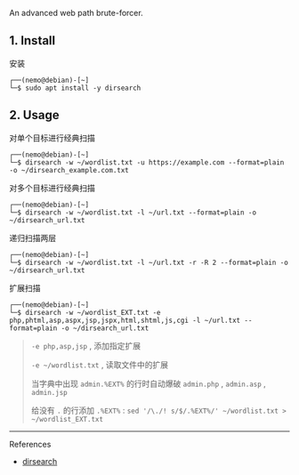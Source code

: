 An advanced web path brute-forcer.

## 1. Install

安装

```
┌──(nemo@debian)-[~]
└─$ sudo apt install -y dirsearch
```

## 2. Usage

对单个目标进行经典扫描

```
┌──(nemo@debian)-[~]
└─$ dirsearch -w ~/wordlist.txt -u https://example.com --format=plain -o ~/dirsearch_example.com.txt
```

对多个目标进行经典扫描

```
┌──(nemo@debian)-[~]
└─$ dirsearch -w ~/wordlist.txt -l ~/url.txt --format=plain -o ~/dirsearch_url.txt
```

递归扫描两层

```
┌──(nemo@debian)-[~]
└─$ dirsearch -w ~/wordlist.txt -l ~/url.txt -r -R 2 --format=plain -o ~/dirsearch_url.txt
```

扩展扫描

```
┌──(nemo@debian)-[~]
└─$ dirsearch -w ~/wordlist_EXT.txt -e php,phtml,asp,aspx,jsp,jspx,html,shtml,js,cgi -l ~/url.txt --format=plain -o ~/dirsearch_url.txt
```

> `-e php,asp,jsp` , 添加指定扩展
>
> `-e ~/wordlist.txt` , 读取文件中的扩展
>
> 当字典中出现 `admin.%EXT%` 的行时自动爆破 `admin.php` ,  `admin.asp` ,  `admin.jsp` 
>
> 给没有 `.` 的行添加 `.%EXT%` : `sed '/\./! s/$/.%EXT%/' ~/wordlist.txt > ~/wordlist_EXT.txt` 

---

References

- [dirsearch](https://www.kali.org/tools/dirsearch/)


